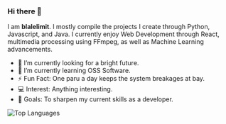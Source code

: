 ### Hi there 👋

I am **blalelimit**. I mostly compile the projects I create through Python, Javascript, and Java. I currently enjoy Web Development through React, multimedia processing using FFmpeg, as well as Machine Learning advancements.

- 🔭 I’m currently looking for a bright future.
- 🌱 I’m currently learning OSS Software.
- ⚡ Fun Fact: One paru a day keeps the system breakages at bay.
- 💻 Interest: Anything interesting.
- 🥅 Goals: To sharpen my current skills as a developer.

![Top Languages](https://github-readme-stats.vercel.app/api/top-langs/?username=blalelimit&layout=compact&theme=transparent&hide_border=false&border_color=006aff&text_color=006aff)
